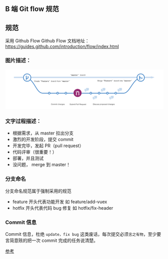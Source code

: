 ## B 端 Git flow 规范
## 规范
采用 Github Flow 
Github Flow 文档地址：https://guides.github.com/introduction/flow/index.html

### 图片描述：
![](https://raw.githubusercontent.com/sunny586/sunny586.github.io/main/dist/docs/zh-CN/fe__2/%E7%A0%94%E5%8F%91%E8%A7%84%E8%8C%83/github-flow.png)

### 文字过程描述：
+ 根据需求，从 master 拉出分支
+ 激烈的开发阶段，提交 commit
+ 开发完毕，发起 PR（pull request）
+ 代码评审（很重要！）
+ 部署，并且测试
+ 没问题， merge 到 master！


### 分支命名 
分支命名规范属于强制采用的规范
+ feature 开头代表功能开发 如 feature/add-vuex
+ hotfix 开头代表代码 bug 修复 如 hotfix/fix-header

### Commit 信息
Commit 信息，杜绝 `update，fix bug` 这类废话，每次提交必须`言之有物`，至少要言简意赅的把一次 commit 完成的任务说清楚。

[参考](https://imooc-lego.yuque.com/imooc-lego/elp4vn)

